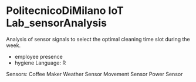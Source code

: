 # PolitecnicoDiMilano IoT Lab_sensorAnalysis

Analysis of sensor signals to select the optimal cleaning time slot during the week.

- employee presence
- hygiene 
Language: R

Sensors:
Coffee Maker
Weather Sensor
Movement Sensor
Power Sensor
